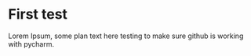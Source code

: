 # First test

Lorem Ipsum, some plan text here
testing to make sure github is working with pycharm.

